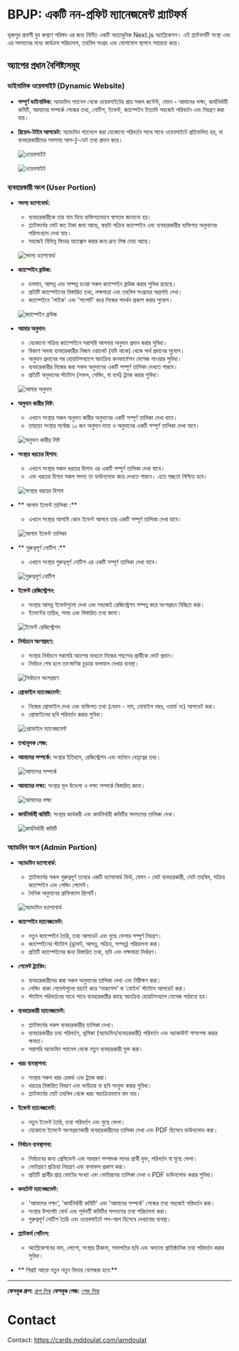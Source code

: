 # BPJP: একটি নন-প্রফিট ম্যানেজমেন্ট প্ল্যাটফর্ম

ভূজপুর প্রবাসী যুব কল্যাণ পরিষদ এর জন্য নির্মিত একটি অত্যাধুনিক Next.js অ্যাপ্লিকেশন। এই প্ল্যাটফর্মটি সংস্থা এবং এর সদস্যদের মধ্যে কার্যক্রম পরিচালনা, তহবিল সংগ্রহ এবং যোগাযোগ স্থাপনে সহায়তা করে।

## অ্যাপের প্রধান বৈশিষ্ট্যসমূহ

### ডাইনামিক ওয়েবসাইট (Dynamic Website)
*   **সম্পূর্ণ ডাইনামিক:** অ্যাডমিন প্যানেল থেকে ওয়েবসাইটের প্রায় সকল কন্টেন্ট, যেমন - আমাদের লক্ষ্য, কার্যনির্বাহী কমিটি, আমাদের সম্পর্কে পেজের তথ্য, নোটিশ, ইভেন্ট, ক্যাম্পেইন ইত্যাদি সহজেই পরিবর্তন এবং নিয়ন্ত্রণ করা যায়।
*   **রিয়েল-টাইম আপডেট:** অ্যাডমিন প্যানেলে করা যেকোনো পরিবর্তন সাথে সাথে ওয়েবসাইটে প্রতিফলিত হয়, যা ব্যবহারকারীদের সবসময় আপ-টু-ডেট তথ্য প্রদান করে।

    ![ওয়েবসাইট](https://res.cloudinary.com/dzepzzvh8/image/upload/w_450/v1755892239/WeChat_Screenshot_20250823014615_vorkss.jpg)
    
    ![ওয়েবসাইট](https://res.cloudinary.com/dzepzzvh8/image/upload/w_450/v1755892768/WeChat_Screenshot_20250823014644_qrkwrh.jpg)

### ব্যবহারকারী অংশ (User Portion)

*   **সদস্য ড্যাশবোর্ড:**
    *   ব্যবহারকারীকে তার নাম দিয়ে ব্যক্তিগতভাবে স্বাগতম জানানো হয়।
    *   প্ল্যাটফর্মের মোট কত টাকা জমা আছে, কয়টা সক্রিয় ক্যাম্পেইন এবং ব্যবহারকারীর ব্যক্তিগত অনুদানের পরিসংখ্যান দেখা যায়।
    *   সহজেই বিভিন্ন ফিচার অ্যাক্সেস করার জন্য দ্রুত লিঙ্ক দেয়া আছে।

    ![সদস্য ড্যাশবোর্ড](https://res.cloudinary.com/dzepzzvh8/image/upload/w_300/v1752994278/BPJP-5_dashboard.jpg)

*   **ক্যাম্পেইন ব্রাউজ:**
    *   চলমান, আসন্ন এবং সম্পন্ন হওয়া সকল ক্যাম্পেইন ব্রাউজ করার সুবিধা রয়েছে।
    *   প্রতিটি ক্যাম্পেইনের বিস্তারিত তথ্য, লক্ষমাত্রা এবং তহবিল সংগ্রহের অগ্রগতি দেখা।
    *   ক্যাম্পেইনে 'লাইক' এবং 'সাপোর্ট' করে নিজের সমর্থন প্রকাশ করার সুযোগ।

    ![ক্যাম্পেইন ব্রাউজ](https://res.cloudinary.com/dzepzzvh8/image/upload/w_300/v1752994316/BPJP-2_zlqx42.jpg)

*   **আমার অনুদান:**
    *   যেকোনো সক্রিয় ক্যাম্পেইনে সরাসরি আপনার অনুদান প্রদান করার সুবিধা।
    *   বিকাশ অথবা ব্যবহারকারীর নিজস্ব ওয়ালেট (যদি থাকে) থেকে অর্থ প্রদানের সুযোগ।
    *   অনুদান প্রদানের পর হোয়াটসঅ্যাপে স্বয়ংক্রিয় কনফার্মেশন মেসেজ পাওয়ার সুবিধা।
    *   ব্যবহারকারীর নিজের করা সকল অনুদানের একটি সম্পূর্ণ তালিকা দেখতে পারবে।
    *   প্রতিটি অনুদানের স্ট্যাটাস (সফল, পেন্ডিং, বা ব্যর্থ) ট্র্যাক করার সুবিধা।

    ![আমার অনুদান](https://res.cloudinary.com/dzepzzvh8/image/upload/w_300/v1752994332/BPJP-4_rm24qy.jpg)    

*   **অনুদান কারীর লিষ্ট:**
    *   এখানে সংস্থার সকল অনুদান কারীর অনুদানের একটি সম্পূর্ণ তালিকা দেখা যাবে।
    *   তাছাড়া সংস্থার সর্বোচ্চ ১০ জন অনুদান দাতা ও অনুদানের একটি সম্পূর্ণ তালিকা দেখা যাবে।

    ![অনুদান কারীর লিষ্ট](https://res.cloudinary.com/dzepzzvh8/image/upload/w_300/v1752995064/BPJP-6_lnkyg0.jpg)   

*   **সংস্থার খরচের হিসাব:**
    *   এখানে সংস্থার সকল খরচের হিসাব এর একটি সম্পূর্ণ তালিকা দেখা যাবে।
    *   এবং খরচের হিসাব সকল সদস্য তা ডাউনলোড করে দেখতে পারবে। এতে সচ্ছতা নিশ্চিত হবে।

    ![সংস্থার খরচের হিসাব](https://res.cloudinary.com/dzepzzvh8/image/upload/w_300/v1752995175/BPJP-7_spv6hn.jpg) 

*   ** আগাম ইভেন্ট তালিকা :**
    *   এখানে সংস্থার আগামি কোন ইভেন্ট আসবে তার একটি সম্পূর্ণ তালিকা দেখা যাবে।

    ![আগাম ইভেন্ট তালিকা](https://res.cloudinary.com/dzepzzvh8/image/upload/w_300/v1752995630/BPJP-8_erilby.jpg) 

*   ** গুরুত্বপূর্ণ নোটিশ :**
    *   এখানে সংস্থার গুরুত্বপূর্ণ নোটিশ এর একটি সম্পূর্ণ তালিকা দেখা যাবে।

    ![গুরুত্বপূর্ণ নোটিশ](https://res.cloudinary.com/dzepzzvh8/image/upload/w_300/v1752995631/BPJP-9_vjs1v6.jpg)     

*   **ইভেন্ট রেজিস্ট্রেশন:**
    *   সংস্থার আসন্ন ইভেন্টগুলো দেখা এবং সহজেই রেজিস্ট্রেশন সম্পন্ন করে অংশগ্রহন নিচ্ছিত করা।
    *   ইভেন্টের তারিখ, সময় এবং বিস্তারিত তথ্য জানা।

    ![ইভেন্ট রেজিস্ট্রেশন](https://res.cloudinary.com/dzepzzvh8/image/upload/w_300/v1752995886/BPJP-14_q7tavr.jpg) 

*   **নির্বাচনে অংশগ্রহণ:**
    *   সংস্থার নির্বাচনে সরাসরি অ্যাপের মাধ্যমে নিজের পছন্দের প্রার্থীকে ভোট প্রদান।
    *   নির্বাচন শেষ হলে তাৎক্ষণিক চূড়ান্ত ফলাফল দেখার ব্যবস্থা।

    ![নির্বাচনে অংশগ্রহণ](https://res.cloudinary.com/dzepzzvh8/image/upload/w_300/v1752995631/BPJP-10_kdmqah.jpg) 

*   **প্রোফাইল ম্যানেজমেন্ট:**
    *   নিজের প্রোফাইল দেখা এবং ব্যক্তিগত তথ্য (যেমন - নাম, মোবাইল নম্বর, ওয়ার্ড নং) আপডেট করা।
    *   প্রোফাইলের ছবি পরিবর্তন করার সুবিধা।

    ![প্রোফাইল ম্যানেজমেন্ট](https://res.cloudinary.com/dzepzzvh8/image/upload/w_300/v1752994309/BPJP-3_miacsw.jpg) 

*   **তথ্যমূলক পেজ:**

*   **আমাদের সম্পর্কে:** সংস্থার ইতিহাস, রেজিস্ট্রেশন এবং বর্তমান নেতৃত্বের তথ্য।

    ![আমাদের সম্পর্কে](https://res.cloudinary.com/dzepzzvh8/image/upload/w_300/v1752995632/BPJP-12_wxyeac.jpg)

*   **আমাদের লক্ষ্য:** সংস্থার মূল উদ্দেশ্য ও লক্ষ্য সম্পর্কে বিস্তারিত জানা।

    ![আমাদের লক্ষ্য](https://res.cloudinary.com/dzepzzvh8/image/upload/w_300/v1752995632/BPJP-11_gdniqx.jpg)

*   **কার্যনির্বাহী কমিটি:** সংস্থার কার্যকরী এবং কার্যনির্বাহী কমিটির সদস্যদের তালিকা দেখা।

    ![কার্যনির্বাহী কমিটি](https://res.cloudinary.com/dzepzzvh8/image/upload/w_300/v1752995635/BPJP-13_skt19o.jpg)   

### অ্যাডমিন অংশ (Admin Portion)

*   **অ্যাডমিন ড্যাশবোর্ড:**
    *   প্ল্যাটফর্মের সকল গুরুত্বপূর্ণ তথ্যের একটি ড্যাসবোর্ড ভিউ, যেমন - মোট ব্যবহারকারী, মোট তহবিল, সক্রিয় ক্যাম্পেইন এবং পেন্ডিং পেমেন্ট।
    *   দৈনিক অনুদানের গ্রাফিক্যাল রিপোর্ট।

    ![অ্যাডমিন ড্যাশবোর্ড](https://res.cloudinary.com/dzepzzvh8/image/upload/w_300/v1752996319/BPJP-15_uzmvz7.jpg) 

*   **ক্যাম্পেইন ম্যানেজমেন্ট:**
    *   নতুন ক্যাম্পেইন তৈরি, তথ্য আপডেট এবং মুছে ফেলার সম্পূর্ণ নিয়ন্ত্রণ।
    *   ক্যাম্পেইনের স্ট্যাটাস (ড্রাফট, আসন্ন, সক্রিয়, সম্পন্ন) পরিচালনা করা।
    *   প্রতিটি ক্যাম্পেইনের জন্য বিস্তারিত তথ্য, ছবি এবং লক্ষমাত্রা নির্ধারণ।

*   **পেমেন্ট ট্র্যাকিং:**
    *   ব্যবহারকারীদের করা সকল অনুদানের তালিকা দেখা এবং নিরীক্ষণ করা।
    *   পেন্ডিং থাকা পেমেন্টগুলো যাচাই করে ‘সাকসেস’ বা ‘ফেইল’ স্ট্যাটাস আপডেট করা।
    *   স্ট্যাটাস পরিবর্তনের সাথে সাথে ব্যবহারকারীর কাছে স্বয়ংক্রিয় হোয়াটসঅ্যাপ মেসেজ পাঠানো হয়।

*   **ব্যবহারকারী ম্যানেজমেন্ট:**
    *   প্ল্যাটফর্মের সকল ব্যবহারকারীর তালিকা দেখা।
    *   ব্যবহারকারীর তথ্য পরিবর্তন, ভূমিকা (অ্যাডমিন/ব্যবহারকারী) পরিবর্তন এবং অ্যাকাউন্ট সাসপেন্ড করার ক্ষমতা।
    *   সরাসরি অ্যাডমিন প্যানেল থেকে নতুন ব্যবহারকারী যুক্ত করা।

*   **খরচ ব্যবস্থাপনা:**
    *   সংস্থার সকল খরচ রেকর্ড এবং ট্র্যাক করা।
    *    খরচের বিস্তারিত বিবরণ এবং ভাউচার বা ছবি সংযুক্ত করার সুবিধা।
    *   প্ল্যাটফর্মের মোট তহবিল থেকে খরচ স্বয়ংক্রিয়ভাবে বাদ যায়।

*   **ইভেন্ট ম্যানেজমেন্ট:**
    *   নতুন ইভেন্ট তৈরি, তথ্য পরিবর্তন এবং মুছে ফেলা।
    *   যেকোনো ইভেন্টে অংশগ্রহণকারী ব্যবহারকারীদের তালিকা দেখা এবং PDF হিসেবে ডাউনলোড করা।

*   **নির্বাচন ব্যবস্থাপনা:**
    *   নির্বাচনের জন্য প্রেসিডেন্ট এবং সাধারণ সম্পাদক পদের প্রার্থী যুক্ত, পরিবর্তন বা মুছে ফেলা।
    *   ভোটগ্রহণ প্রক্রিয়া নিয়ন্ত্রণ এবং ফলাফল প্রকাশ করা।
    *   প্রতিটি প্রার্থীর প্রাপ্ত ভোটের সংখ্যা এবং ভোটারদের তালিকা দেখা ও PDF ডাউনলোড করার সুবিধা।

*   **কনটেন্ট ম্যানেজমেন্ট:**
    *   'আমাদের লক্ষ্য', 'কার্যনির্বাহী কমিটি' এবং 'আমাদের সম্পর্কে' পেজের তথ্য সহজেই পরিবর্তন করা।
    *   সংস্থার উপদেষ্টা বোর্ড এবং পূর্ববর্তী কমিটির সদস্যদের তথ্য পরিচালনা করা।
    *   গুরুত্বপূর্ণ নোটিশ তৈরি এবং ওয়েবসাইটে পপ-আপ হিসেবে দেখানোর ব্যবস্থা।

*   **প্ল্যাটফর্ম সেটিংস:**
    *   অ্যাপ্লিকেশনের নাম, লোগো, সংস্থার ঠিকানা, সভাপতির ছবি এবং অন্যান্য প্রাতিষ্ঠানিক তথ্য পরিবর্তন করার সুবিধা।


* ** শিগ্রই আরো নতুন নতুন ফিচার যোগকরা হবে:**
---
**ফেসবুক গ্রুপ:** [গ্রুপ লিঙ্ক](https://www.facebook.com/groups/bpkt2018)
**ফেসবুক পেজ:** [পেজ লিঙ্ক](https://www.facebook.com/bpjkp)

# Contact
Contact: https://cards.mddoulat.com/iamdoulat
